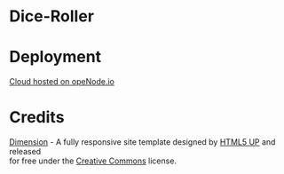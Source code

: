 # Dice-Roller

# Deployment
<a href="https://www.openode.io/">Cloud hosted on opeNode.io</a>

# Credits
<p><a href="https://html5up.net/dimension"> Dimension</a> - A fully responsive site template designed by <a href="https://html5up.net">HTML5 UP</a> and released<br />
  for free under the <a href="https://html5up.net/license">Creative Commons</a> license.</p>
  
